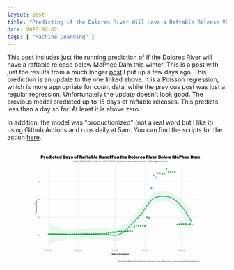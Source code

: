 ```yaml
---
layout: post
title: "Predicting if the Dolores River Will Have a Raftable Release V2 - Summary"
date: 2023-02-02
tags: [ "Machine Learning" ]
---
```


This post includes just the running prediction of if the Dolores River will have a raftable release below McPhee Dam this winter.  This is a post with just the results from a much longer [post]("blog/r/2023-01-05-dolores-river-flow-predict") I put up a few days ago.  This prediction is an update to the one linked above.  It is a Poisson regression, which is more appropriate for count data, while the previous post was just a regular regression. Unfortunately the update doesn't look good. The previous model predicted up to 15 days of raftable releases. This predicts less than a day so far. At least it is above zero. 

In addition, the model was "productionized" (not a real word but I like it) using Github Actions and runs daily at 5am. You can find the scripts for the action [here](https://github.com/mschmidty/dolores_flow_predict).

<figure>
  <a href="https://raw.githubusercontent.com/mschmidty/dolores_flow_predict/master/output/current_prediction.jpg">
    <img src="https://raw.githubusercontent.com/mschmidty/dolores_flow_predict/master/output/current_prediction.jpg" alt="A prediction of if the Dolores River will run" style = "mix-blend-mode: multiply"/>
  </a>
</figure>